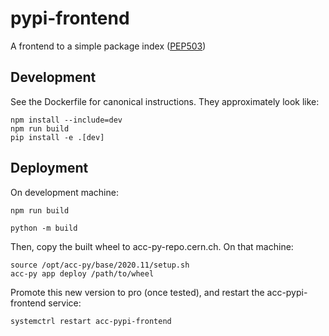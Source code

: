 # pypi-frontend

A frontend to a simple package index ([PEP503](https://www.python.org/dev/peps/pep-0503/))


## Development

See the Dockerfile for canonical instructions. They approximately look like:

```
npm install --include=dev
npm run build
pip install -e .[dev]
```

## Deployment

On development machine:

```
npm run build

python -m build
```

Then, copy the built wheel to acc-py-repo.cern.ch. On that machine:

```
source /opt/acc-py/base/2020.11/setup.sh
acc-py app deploy /path/to/wheel
```

Promote this new version to pro (once tested), and restart the acc-pypi-frontend service:

```
systemctrl restart acc-pypi-frontend
```

